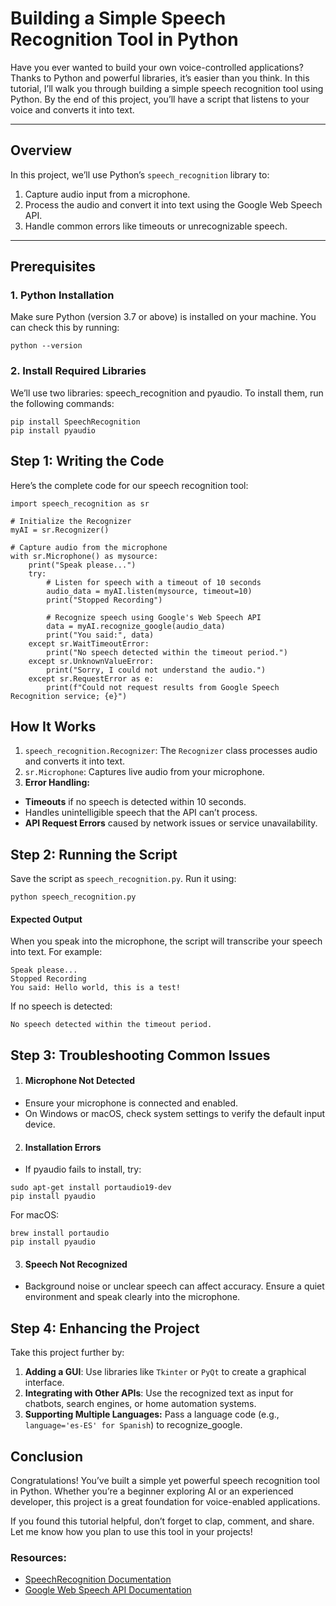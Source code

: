 # Building a Simple Speech Recognition Tool in Python

Have you ever wanted to build your own voice-controlled applications? Thanks to Python and powerful libraries, it’s easier than you think. In this tutorial, I’ll walk you through building a simple speech recognition tool using Python. By the end of this project, you’ll have a script that listens to your voice and converts it into text.

---

## Overview

In this project, we’ll use Python’s `speech_recognition` library to:
1. Capture audio input from a microphone.
2. Process the audio and convert it into text using the Google Web Speech API.
3. Handle common errors like timeouts or unrecognizable speech.

---

## Prerequisites

### 1. Python Installation
Make sure Python (version 3.7 or above) is installed on your machine. You can check this by running:
```
python --version
```
### 2. Install Required Libraries
We’ll use two libraries: speech_recognition and pyaudio. To install them, run the following commands:

```
pip install SpeechRecognition
pip install pyaudio
```

## Step 1: Writing the Code
Here’s the complete code for our speech recognition tool:

```
import speech_recognition as sr

# Initialize the Recognizer
myAI = sr.Recognizer()

# Capture audio from the microphone
with sr.Microphone() as mysource:
    print("Speak please...")
    try:
        # Listen for speech with a timeout of 10 seconds
        audio_data = myAI.listen(mysource, timeout=10)
        print("Stopped Recording")
        
        # Recognize speech using Google's Web Speech API
        data = myAI.recognize_google(audio_data)
        print("You said:", data)
    except sr.WaitTimeoutError:
        print("No speech detected within the timeout period.")
    except sr.UnknownValueError:
        print("Sorry, I could not understand the audio.")
    except sr.RequestError as e:
        print(f"Could not request results from Google Speech Recognition service; {e}")
```
## How It Works
1. `speech_recognition.Recognizer`: The `Recognizer` class processes audio and converts it into text.
2. `sr.Microphone`: Captures live audio from your microphone.
3. **Error Handling:**
  - **Timeouts** if no speech is detected within 10 seconds.
  - Handles unintelligible speech that the API can’t process.
  - **API Request Errors** caused by network issues or service unavailability.
  
## Step 2: Running the Script
Save the script as `speech_recognition.py`.
Run it using:
```
python speech_recognition.py
```
#### Expected Output
When you speak into the microphone, the script will transcribe your speech into text. For example:

```
Speak please...
Stopped Recording
You said: Hello world, this is a test!
```
If no speech is detected:
```
No speech detected within the timeout period.
```
## Step 3: Troubleshooting Common Issues

1. #### Microphone Not Detected
- Ensure your microphone is connected and enabled.
- On Windows or macOS, check system settings to verify the default input device.
  
2. #### Installation Errors
- If pyaudio fails to install, try:
  
```
sudo apt-get install portaudio19-dev
pip install pyaudio
```
For macOS:
```
brew install portaudio
pip install pyaudio
```
3. #### Speech Not Recognized
- Background noise or unclear speech can affect accuracy. Ensure a quiet environment and speak clearly into the microphone.

## Step 4: Enhancing the Project
Take this project further by:

1. **Adding a GUI**: Use libraries like `Tkinter` or `PyQt` to create a graphical interface.
2. **Integrating with Other APIs**: Use the recognized text as input for chatbots, search engines, or home automation systems.
3. **Supporting Multiple Languages:** Pass a language code (e.g., `language='es-ES' for Spanish`) to recognize_google.

## Conclusion
Congratulations! You’ve built a simple yet powerful speech recognition tool in Python. Whether you’re a beginner exploring AI or an experienced developer, this project is a great foundation for voice-enabled applications.

If you found this tutorial helpful, don’t forget to clap, comment, and share. Let me know how you plan to use this tool in your projects!

### Resources:

- [SpeechRecognition Documentation](https://pypi.org/project/SpeechRecognition/)
- [Google Web Speech API Documentation](https://developer.mozilla.org/en-US/docs/Web/API/Web_Speech_API)











